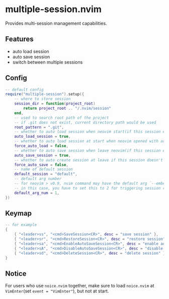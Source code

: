 # multiple-session.nvim

Provides multi-session management capabilities.

## Features

- auto load session
- auto save session
- switch between multiple sessions

## Config

```lua
-- default config
require("multiple-session").setup({
	-- where to store session
	session_dir = function(project_root)
		return project_root .. "/.nvim/session"
	end,
	-- used to search root path of the project
	-- if .git does not exist, current directory path would be used
	root_pattern = ".git",
	-- whether to auto load session when neovim start(if this session exists)
	auto_load_session = true,
	-- whether to auto load session at start when neovim opened with args
	force_auto_load = false,
	-- whether to auto save session when leave neovim(if this session exists)
	auto_save_session = true,
	-- whether to auto create session at leave if this session doesn't exist
	force_auto_save = false,
	-- name of default session
	default_session = "default",
	-- default arg number
	-- for neovim > v0.9, nvim command may have the default arg `--embed`
	-- in this case, you have to set this to 2 for triggering session restoration correctly
	default_arg_num = 1,
})
```

## Keymap

```lua
-- for example
{
    { "<leader>ss", "<cmd>SaveSession<CR>", desc = "save session" },
    { "<leader>sr", "<cmd>RestoreSession<CR>", desc = "restore session" },
    { "<leader>sa", "<cmd>EnableAutoSaveSession<CR>", desc = "enable auto save session" },
    { "<leader>sA", "<cmd>DisableAutoSaveSession<CR>", desc = "disable auto save session" },
    { "<leader>sd", "<cmd>DeleteSession<CR>", desc = "delete session" },
}
```

## Notice

For users who use `noice.nvim` together, make sure to load `noice.nvim` at `VimEnter`(set `event = "VimEnter"`), but not at start.
